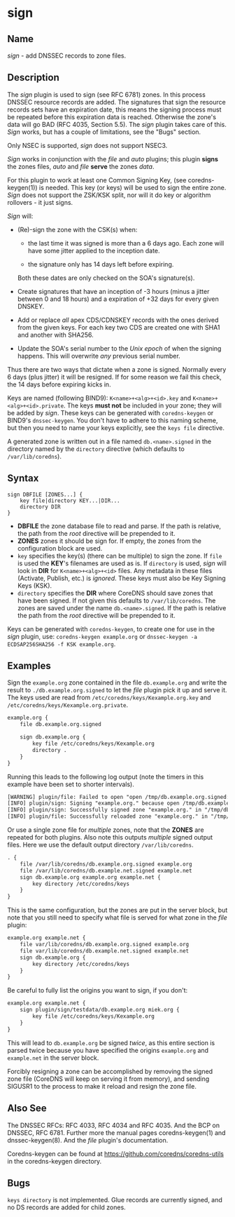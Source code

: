 # sign

## Name

*sign* - add DNSSEC records to zone files.

## Description

The *sign* plugin is used to sign (see RFC 6781) zones. In this process DNSSEC resource records are
added. The signatures that sign the resource records sets have an expiration date, this means the
signing process must be repeated before this expiration data is reached. Otherwise the zone's data
will go BAD (RFC 4035, Section 5.5). The *sign* plugin takes care of this. *Sign* works, but has
a couple of limitations, see the "Bugs" section.

Only NSEC is supported, *sign* does not support NSEC3.

*Sign* works in conjunction with the *file* and *auto* plugins; this plugin **signs** the zones
files, *auto* and *file* **serve** the zones *data*.

For this plugin to work at least one Common Signing Key, (see coredns-keygen(1)) is needed. This key
(or keys) will be used to sign the entire zone. *Sign* does not support the ZSK/KSK split, nor will
it do key or algorithm rollovers - it just signs.

*Sign* will:

 *  (Re)-sign the zone with the CSK(s) when:

     -  the last time it was signed is more than a 6 days ago. Each zone will have some jitter
        applied to the inception date.

     -  the signature only has 14 days left before expiring.

    Both these dates are only checked on the SOA's signature(s).

 *  Create signatures that have an inception of -3 hours (minus a jitter between 0 and 18 hours)
    and a expiration of +32 days for every given DNSKEY.

 *  Add or replace *all* apex CDS/CDNSKEY records with the ones derived from the given keys. For
    each key two CDS are created one with SHA1 and another with SHA256.

 *  Update the SOA's serial number to the *Unix epoch* of when the signing happens. This will
    overwrite *any* previous serial number.

Thus there are two ways that dictate when a zone is signed. Normally every 6 days (plus jitter) it
will be resigned. If for some reason we fail this check, the 14 days before expiring kicks in.

Keys are named (following BIND9): `K<name>+<alg>+<id>.key` and `K<name>+<alg>+<id>.private`.
The keys **must not** be included in your zone; they will be added by *sign*. These keys can be
generated with `coredns-keygen` or BIND9's `dnssec-keygen`. You don't have to adhere to this naming
scheme, but then you need to name your keys explicitly, see the `keys file` directive.

A generated zone is written out in a file named `db.<name>.signed` in the directory named by the
`directory` directive (which defaults to `/var/lib/coredns`).

## Syntax

~~~
sign DBFILE [ZONES...] {
    key file|directory KEY...|DIR...
    directory DIR
}
~~~

*  **DBFILE** the zone database file to read and parse. If the path is relative, the path from the
   *root* directive will be prepended to it.
*  **ZONES** zones it should be sign for. If empty, the zones from the configuration block are
   used.
* `key` specifies the key(s) (there can be multiple) to sign the zone. If `file` is
   used the **KEY**'s filenames are used as is. If `directory` is used, *sign* will look in **DIR**
   for `K<name>+<alg>+<id>` files. Any metadata in these files (Activate, Publish, etc.) is
   *ignored*. These keys must also be Key Signing Keys (KSK).
*  `directory` specifies the **DIR** where CoreDNS should save zones that have been signed.
   If not given this defaults to `/var/lib/coredns`. The zones are saved under the name
   `db.<name>.signed`. If the path is relative the path from the *root* directive will be prepended
   to it.

Keys can be generated with `coredns-keygen`, to create one for use in the *sign* plugin, use:
`coredns-keygen example.org` or `dnssec-keygen -a ECDSAP256SHA256 -f KSK example.org`.

## Examples

Sign the `example.org` zone contained in the file `db.example.org` and write the result to
`./db.example.org.signed` to let the *file* plugin pick it up and serve it. The keys used
are read from `/etc/coredns/keys/Kexample.org.key` and `/etc/coredns/keys/Kexample.org.private`.

~~~ txt
example.org {
    file db.example.org.signed

    sign db.example.org {
        key file /etc/coredns/keys/Kexample.org
        directory .
    }
}
~~~

Running this leads to the following log output (note the timers in this example have been set to
shorter intervals).

~~~ txt
[WARNING] plugin/file: Failed to open "open /tmp/db.example.org.signed: no such file or directory": trying again in 1m0s
[INFO] plugin/sign: Signing "example.org." because open /tmp/db.example.org.signed: no such file or directory
[INFO] plugin/sign: Successfully signed zone "example.org." in "/tmp/db.example.org.signed" with key tags "59725" and 1564766865 SOA serial, elapsed 9.357933ms, next: 2019-08-02T22:27:45.270Z
[INFO] plugin/file: Successfully reloaded zone "example.org." in "/tmp/db.example.org.signed" with serial 1564766865
~~~

Or use a single zone file for *multiple* zones, note that the **ZONES** are repeated for both plugins.
Also note this outputs *multiple* signed output files. Here we use the default output directory
`/var/lib/coredns`.

~~~ txt
. {
    file /var/lib/coredns/db.example.org.signed example.org
    file /var/lib/coredns/db.example.net.signed example.net
    sign db.example.org example.org example.net {
        key directory /etc/coredns/keys
    }
}
~~~

This is the same configuration, but the zones are put in the server block, but note that you still
need to specify what file is served for what zone in the *file* plugin:

~~~ txt
example.org example.net {
    file var/lib/coredns/db.example.org.signed example.org
    file var/lib/coredns/db.example.net.signed example.net
    sign db.example.org {
        key directory /etc/coredns/keys
    }
}
~~~

Be careful to fully list the origins you want to sign, if you don't:

~~~ txt
example.org example.net {
    sign plugin/sign/testdata/db.example.org miek.org {
        key file /etc/coredns/keys/Kexample.org
    }
}
~~~

This will lead to `db.example.org` be signed *twice*, as this entire section is parsed twice because
you have specified the origins `example.org` and `example.net` in the server block.

Forcibly resigning a zone can be accomplished by removing the signed zone file (CoreDNS will keep on
serving it from memory), and sending SIGUSR1 to the process to make it reload and resign the zone
file.

## Also See

The DNSSEC RFCs: RFC 4033, RFC 4034 and RFC 4035. And the BCP on DNSSEC, RFC 6781. Further more the
manual pages coredns-keygen(1) and dnssec-keygen(8). And the *file* plugin's documentation.

Coredns-keygen can be found at <https://github.com/coredns/coredns-utils> in the coredns-keygen directory.

## Bugs

`keys directory` is not implemented. Glue records are currently signed, and no DS records are added
for child zones.
